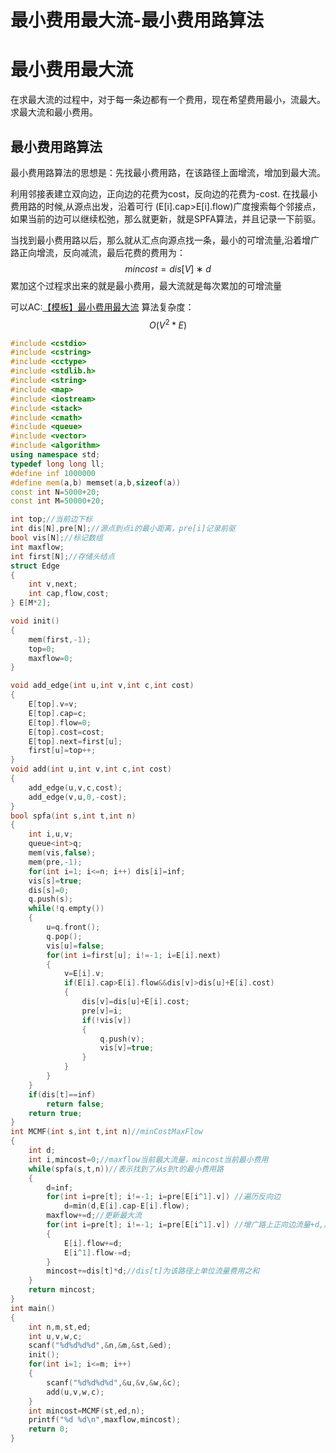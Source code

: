 # 最小费用最大流-最小费用路算法

# 最小费用最大流

在求最大流的过程中，对于每一条边都有一个费用，现在希望费用最小，流最大。求最大流和最小费用。

## 最小费用路算法

最小费用路算法的思想是：先找最小费用路，在该路径上面增流，增加到最大流。

利用邻接表建立双向边，正向边的花费为cost，反向边的花费为-cost. 
在找最小费用路的时候,从源点出发，沿着可行 (E[i].cap>E[i].flow)广度搜索每个邻接点， 如果当前的边可以继续松弛，那么就更新，就是SPFA算法，并且记录一下前驱。

当找到最小费用路以后，那么就从汇点向源点找一条，最小的可增流量,沿着增广路正向增流，反向减流，最后花费的费用为： 
$$mincost=dis[V]∗d$$
累加这个过程求出来的就是最小费用，最大流就是每次累加的可增流量

可以AC:[【模板】最小费用最大流](https://www.luogu.org/problemnew/show/3381)
算法复杂度：$$O(V^2*E)$$

```cpp
#include <cstdio>
#include <cstring>
#include <cctype>
#include <stdlib.h>
#include <string>
#include <map>
#include <iostream>
#include <stack>
#include <cmath>
#include <queue>
#include <vector>
#include <algorithm>
using namespace std;
typedef long long ll;
#define inf 1000000
#define mem(a,b) memset(a,b,sizeof(a))
const int N=5000+20;
const int M=50000+20;

int top;//当前边下标
int dis[N],pre[N];//源点到点i的最小距离，pre[i]记录前驱
bool vis[N];//标记数组
int maxflow;
int first[N];//存储头结点
struct Edge
{
    int v,next;
    int cap,flow,cost;
} E[M*2];

void init()
{
    mem(first,-1);
    top=0;
    maxflow=0;
}

void add_edge(int u,int v,int c,int cost)
{
    E[top].v=v;
    E[top].cap=c;
    E[top].flow=0;
    E[top].cost=cost;
    E[top].next=first[u];
    first[u]=top++;
}
void add(int u,int v,int c,int cost)
{
    add_edge(u,v,c,cost);
    add_edge(v,u,0,-cost);
}
bool spfa(int s,int t,int n)
{
    int i,u,v;
    queue<int>q;
    mem(vis,false);
    mem(pre,-1);
    for(int i=1; i<=n; i++) dis[i]=inf;
    vis[s]=true;
    dis[s]=0;
    q.push(s);
    while(!q.empty())
    {
        u=q.front();
        q.pop();
        vis[u]=false;
        for(int i=first[u]; i!=-1; i=E[i].next)
        {
            v=E[i].v;
            if(E[i].cap>E[i].flow&&dis[v]>dis[u]+E[i].cost)
            {
                dis[v]=dis[u]+E[i].cost;
                pre[v]=i;
                if(!vis[v])
                {
                    q.push(v);
                    vis[v]=true;
                }
            }
        }
    }
    if(dis[t]==inf)
        return false;
    return true;
}
int MCMF(int s,int t,int n)//minCostMaxFlow
{
    int d;
    int i,mincost=0;//maxflow当前最大流量，mincost当前最小费用
    while(spfa(s,t,n))//表示找到了从s到t的最小费用路
    {
        d=inf;
        for(int i=pre[t]; i!=-1; i=pre[E[i^1].v]) //遍历反向边
            d=min(d,E[i].cap-E[i].flow);
        maxflow+=d;//更新最大流
        for(int i=pre[t]; i!=-1; i=pre[E[i^1].v]) //增广路上正向边流量+d,反向边流量-d
        {
            E[i].flow+=d;
            E[i^1].flow-=d;
        }
        mincost+=dis[t]*d;//dis[t]为该路径上单位流量费用之和
    }
    return mincost;
}
int main()
{
    int n,m,st,ed;
    int u,v,w,c;
    scanf("%d%d%d%d",&n,&m,&st,&ed);
    init();
    for(int i=1; i<=m; i++)
    {
        scanf("%d%d%d%d",&u,&v,&w,&c);
        add(u,v,w,c);
    }
    int mincost=MCMF(st,ed,n);
    printf("%d %d\n",maxflow,mincost);
    return 0;
}

```

